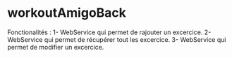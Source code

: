 # workoutAmigoBack

Fonctionalités : 
  1- WebService qui permet de rajouter un excercice.
  2- WebService qui permet de récupérer tout les excercice.
  3- WebService qui permet de modifier un excercice.

